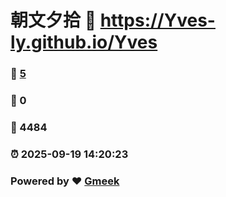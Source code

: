 # 朝文夕拾 :link: https://Yves-ly.github.io/Yves 
### :page_facing_up: [5](https://Yves-ly.github.io/Yves/tag.html) 
### :speech_balloon: 0 
### :hibiscus: 4484 
### :alarm_clock: 2025-09-19 14:20:23 
### Powered by :heart: [Gmeek](https://github.com/Meekdai/Gmeek)
